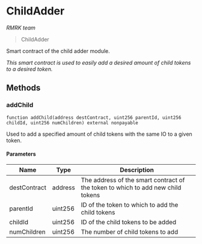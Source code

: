 # ChildAdder

*RMRK team*

> ChildAdder

Smart contract of the child adder module.

*This smart contract is used to easily add a desired amount of child tokens to a desired token.*

## Methods

### addChild

```solidity
function addChild(address destContract, uint256 parentId, uint256 childId, uint256 numChildren) external nonpayable
```

Used to add a specified amount of child tokens with the same IO to a given token.



#### Parameters

| Name | Type | Description |
|---|---|---|
| destContract | address | The address of the smart contract of the token to which to add new child tokens |
| parentId | uint256 | ID of the token to which to add the child tokens |
| childId | uint256 | ID of the child tokens to be added |
| numChildren | uint256 | The number of child tokens to add |




